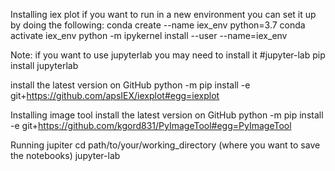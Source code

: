 
Installing iex plot
if you want to run in a new environment you can set it up by doing the following:
	conda create --name iex_env python=3.7
	conda activate iex_env
	python -m ipykernel install --user --name=iex_env

Note: if you want to use jupyterlab you may need to install it 
	#jupyter-lab
		pip install jupyterlab

install the latest version on GitHub
	python -m pip install -e git+https://github.com/apsIEX/iexplot#egg=iexplot 

Installing image tool 
install the latest version on GitHub
	python -m pip install -e git+https://github.com/kgord831/PyImageTool#egg=PyImageTool

Running jupiter
	cd path/to/your/working_directory (where you want to save the notebooks)
	jupyter-lab 
